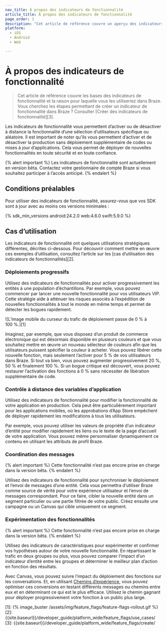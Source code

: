 ```yaml
---
nav_title: À propos des indicateurs de fonctionnalité
article_title: À propos des indicateurs de fonctionnalité
page_order: 1
description: "Cet article de référence couvre un aperçu des indicateurs de fonctionnalité, y compris les prérequis et les cas d’utilisation."
platform:
  - iOS
  - Android
  - Web

---
```


# À propos des indicateurs de fonctionnalité

> Cet article de référence couvre les bases des indicateurs de fonctionnalité et la raison pour laquelle vous les utiliseriez dans Braze. Vous cherchez les étapes permettant de créer un indicateur de fonctionnalité dans Braze ? Consulter [Créer des indicateurs de fonctionnalité][3].

Les indicateurs de fonctionnalité vous permettent d’activer ou de désactiver à distance la fonctionnalité d’une sélection d’utilisateurs spécifique ou aléatoire. Il est important de noter qu’ils vous permettent d’activer et de désactiver la production sans déploiement supplémentaire de codes ou mises à jour d’applications. Cela vous permet de déployer de nouvelles fonctionnalités en toute sécurité et en toute confiance. 

{% alert important %} 
Les indicateurs de fonctionnalité sont actuellement en version bêta. Contactez votre gestionnaire de compte Braze si vous souhaitez participer à l’accès anticipé. 
{% endalert %}

## Conditions préalables

Pour utiliser des indicateurs de fonctionnalité, assurez-vous que vos SDK sont à jour avec au moins ces versions minimales :

{% sdk_min_versions android:24.2.0 web:4.6.0 swift:5.9.0 %}

## Cas d’utilisation
Les indicateurs de fonctionnalité ont quelques utilisations stratégiques différentes, décrites ci-dessous. Pour découvrir comment mettre en œuvre ces exemples d’utilisation, consultez l’article sur les [cas d’utilisation des indicateurs de fonctionnalités][2].

### Déploiements progressifs
Utilisez des indicateurs de fonctionnalités pour activer progressivement les entités à une population d’échantillons. Par exemple, vous pouvez commencer par lancer une nouvelle fonctionnalité pour vos utilisateurs VIP. Cette stratégie aide à atténuer les risques associés à l’expédition de nouvelles fonctionnalités à tout le monde en même temps et permet de détecter les bogues rapidement. 

![L’image mobile du curseur du trafic de déploiement passe de 0 % à 100 %.][1]

Imaginez, par exemple, que vous disposez d’un produit de commerce électronique qui est désormais disponible en plusieurs couleurs et que vous souhaitez mettre en œuvre un nouveau sélecteur de couleurs afin que les utilisateurs puissent spécifier la couleur à acheter. Vous pouvez libérer cette nouvelle fonction, mais seulement l’activer pour 5 % de vos utilisateurs dans Braze. Si tout va bien, vous pouvez augmenter progressivement 20 %, 50 % et finalement 100 %. Si un bogue critique est découvert, vous pouvez restaurer l’activation des fonctions à 0 % sans nécessiter de libération supplémentaire de code. 

### Contrôle à distance des variables d’application 
Utilisez des indicateurs de fonctionnalité pour modifier la fonctionnalité de votre application en production. Cela peut être particulièrement important pour les applications mobiles, où les approbations d’App Store empêchent de déployer rapidement les modifications à tous les utilisateurs.

Par exemple, vous pouvez utiliser les valeurs de propriété d’un indicateur d’entité pour modifier rapidement les liens ou le texte de la page d’accueil de votre application. Vous pouvez même personnaliser dynamiquement ce contenu en utilisant les attributs de profil Braze.

### Coordination des messages
{% alert important %} 
Cette fonctionnalité n’est pas encore prise en charge dans la version bêta.
{% endalert %}

Utilisez des indicateurs de fonctionnalité pour synchroniser le déploiement et l’envoi de messages d’une entité. Cela vous permettra d’utiliser Braze comme source de vérité pour votre expérience utilisateur et l’envoi de messages correspondant. Pour ce faire, cibler la nouvelle entité dans un segment particulier ou une partie filtrée de votre public. Créez ensuite une campagne ou un Canvas qui cible uniquement ce segment. 

### Expérimentation des fonctionnalités
{% alert important %} 
Cette fonctionnalité n’est pas encore prise en charge dans la version bêta.
{% endalert %}

Utilisez des indicateurs de caractéristiques pour expérimenter et confirmer vos hypothèses autour de votre nouvelle fonctionnalité. En répartissant le trafic en deux groupes ou plus, vous pouvez comparer l’impact d’un indicateur d’entité entre les groupes et déterminer le meilleur plan d’action en fonction des résultats.

Avec Canvas, vous pouvez suivre l’impact du déploiement des fonctions sur les conversations. Et, en utilisant [Chemins d’expérience]({{site.baseurl}}/user_guide/engagement_tools/canvas/canvas_components/experiment_step#experiment-paths), vous pouvez optimiser ces conversions en testant différents messages ou chemins entre eux et en déterminant ce qui est le plus efficace. Utilisez le chemin gagnant pour déployer progressivement votre fonction à un public plus large.

<!-- For example, imagine that your ecommerce team has a new checkout page design that they believe will improve purchase conversion rates. When you release this feature, you can display the new page to 50% of your users for one month. If it performs better than the old design, you can increase the rollout traffic to 100%. If it performs poorly, you can turn it off completely and revisit the designs. In either case, you have avoided a poor experience for 50% of your users. -->

[1]: {% image_buster /assets/img/feature_flags/feature-flags-rollout.gif %} 
[2]: {{site.baseurl}}/developer_guide/platform_wide/feature_flags/use_cases/
[3]: {{site.baseurl}}/developer_guide/platform_wide/feature_flags/create/

